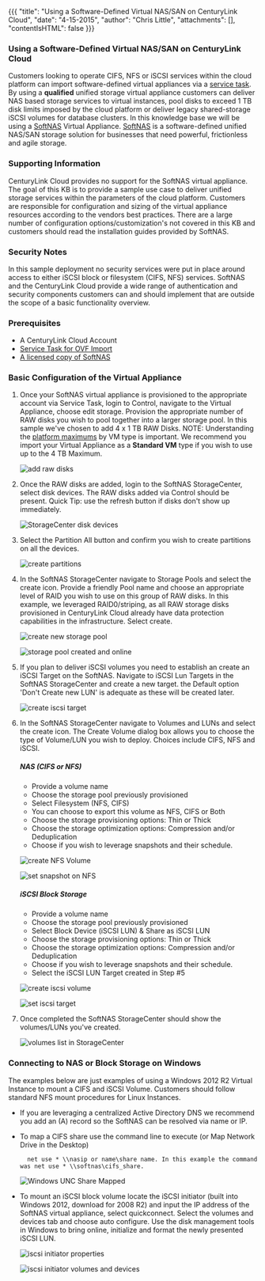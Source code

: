{{{
  "title": "Using a Software-Defined Virtual NAS/SAN on CenturyLink Cloud",
  "date": "4-15-2015",
  "author": "Chris Little",
  "attachments": [],
  "contentIsHTML": false
}}}

### Using a Software-Defined Virtual NAS/SAN on CenturyLink Cloud
Customers looking to operate CIFS, NFS or iSCSI services within the cloud platform can import software-defined virtual appliances via a [service task](//www.centurylinkcloud.com/products/support/service-tasks). By using a **qualified** unified storage virtual appliance customers can deliver NAS based storage services to virtual instances, pool disks to exceed 1 TB disk limits imposed by the cloud platform or deliver legacy shared-storage iSCSI volumes for database clusters. In this knowledge base we will be using a [SoftNAS](//www.softnas.com) Virtual Appliance. [SoftNAS](//www.softnas.com) is a software-defined unified NAS/SAN storage solution for businesses that need powerful, frictionless and agile storage.

### Supporting Information
CenturyLink Cloud provides no support for the SoftNAS virtual appliance. The goal of this KB is to provide a sample use case to deliver unified storage services within the parameters of the cloud platform. Customers are responsible for configuration and sizing of the virtual appliance resources according to the vendors best practices. There are a large number of configuration options/customization's not covered in this KB and customers should read the installation guides provided by SoftNAS.

### Security Notes
In this sample deployment no security services were put in place around access to either iSCSI block or filesystem (CIFS, NFS) services. SoftNAS and the CenturyLink Cloud provide a wide range of authentication and security components customers can and should implement that are outside the scope of a basic functionality overview.

### Prerequisites

* A CenturyLink Cloud Account
* [Service Task for OVF Import](//www.centurylinkcloud.com/products/support/service-tasks)
* [A licensed copy of SoftNAS](//www.softnas.com/wp/purchase)

### Basic Configuration of the Virtual Appliance

1. Once your SoftNAS virtual appliance is provisioned to the appropriate account via Service Task, login to Control, navigate to the Virtual Appliance, choose edit storage. Provision the appropriate number of RAW disks you wish to pool together into a larger storage pool. In this sample we've chosen to add 4 x 1 TB RAW Disks. NOTE: Understanding the [platform maximums](../Servers/cloud-server-instance-size-and-performance.md) by VM type is important. We recommend you import your Virtual Appliance as a **Standard VM** type if you wish to use up to the 4 TB Maximum.

    ![add raw disks](../images/using-a-software-defined-virtual-nassan-on-centurylink-cloud-01.png)

2. Once the RAW disks are added, login to the SoftNAS StorageCenter, select disk devices. The RAW disks added via Control should be present. Quick Tip: use the refresh button if disks don't show up immediately.

    ![StorageCenter disk devices](../images/using-a-software-defined-virtual-nassan-on-centurylink-cloud-02.png)

3. Select the Partition All button and confirm you wish to create partitions on all the devices.

    ![create partitions](../images/using-a-software-defined-virtual-nassan-on-centurylink-cloud-03.png)

4. In the SoftNAS StorageCenter navigate to Storage Pools and select the create icon. Provide a friendly Pool name and choose an appropriate level of RAID you wish to use on this group of RAW disks. In this example, we leveraged RAID0/striping, as all RAW storage disks provisioned in CenturyLink Cloud already have data protection capabilities in the infrastructure. Select create.

    ![create new storage pool](../images/using-a-software-defined-virtual-nassan-on-centurylink-cloud-04.png)

    ![storage pool created and online](../images/using-a-software-defined-virtual-nassan-on-centurylink-cloud-05.png)

5. If you plan to deliver iSCSI volumes you need to establish an create an iSCSI Target on the SoftNAS. Navigate to iSCSI Lun Targets in the SoftNAS StorageCenter and create a new target. the Default option 'Don't Create new LUN' is adequate as these will be created later.

    ![create iscsi target](../images/using-a-software-defined-virtual-nassan-on-centurylink-cloud-06.png)

6. In the SoftNAS StorageCenter navigate to Volumes and LUNs and select the create icon. The Create Volume dialog box allows you to choose the type of Volume/LUN you wish to deploy. Choices include CIFS, NFS and iSCSI.

    ##### NAS (CIFS or NFS)
    * Provide a volume name
    * Choose the storage pool previously provisioned
    * Select Filesystem (NFS, CIFS)
    * You can choose to export this volume as NFS, CIFS or Both
    * Choose the storage provisioning options: Thin or Thick
    * Choose the storage optimization options: Compression and/or Deduplication
    * Choose if you wish to leverage snapshots and their schedule.

    ![create NFS Volume](../images/using-a-software-defined-virtual-nassan-on-centurylink-cloud-07.png)

    ![set snapshot on NFS](../images/using-a-software-defined-virtual-nassan-on-centurylink-cloud-08.png)

    ##### iSCSI Block Storage
    * Provide a volume name
    * Choose the storage pool previously provisioned
    * Select Block Device (iSCSI LUN) &amp; Share as iSCSI LUN
    * Choose the storage provisioning options: Thin or Thick
    * Choose the storage optimization options: Compression and/or Deduplication
    * Choose if you wish to leverage snapshots and their schedule.
    * Select the iSCSI LUN Target created in Step #5

    ![create iscsi volume](../images/using-a-software-defined-virtual-nassan-on-centurylink-cloud-09.png)

    ![set iscsi target](../images/using-a-software-defined-virtual-nassan-on-centurylink-cloud-10.png)

7. Once completed the SoftNAS StorageCenter should show the volumes/LUNs you've created.

    ![volumes list in StorageCenter](../images/using-a-software-defined-virtual-nassan-on-centurylink-cloud-11.png)

### Connecting to NAS or Block Storage on Windows
The examples below are just examples of using a Windows 2012 R2 Virtual Instance to mount a CIFS and iSCSI Volume. Customers should follow standard NFS mount procedures for Linux Instances.
  * If you are leveraging a centralized Active Directory DNS we recommend you add an (A) record so the SoftNAS can be resolved via name or IP.
  * To map a CIFS share use the command line to execute (or Map Network Drive in the Desktop)

      ```
        net use * \\nasip or name\share name. In this example the command was net use * \\softnas\cifs_share.
      ```

    ![Windows UNC Share Mapped](../images/using-a-software-defined-virtual-nassan-on-centurylink-cloud-12.png)

  * To mount an iSCSI block volume locate the iSCSI initiator (built into Windows 2012, download for 2008 R2) and input the IP address of the SoftNAS virtual appliance, select quickconnect. Select the volumes and devices tab and choose auto configure. Use the disk management tools in Windows to bring online, initialize and format the newly presented iSCSI LUN.

    ![iscsi initiator properties](../images/using-a-software-defined-virtual-nassan-on-centurylink-cloud-13.png)

    ![iscsi initiator volumes and devices](../images/using-a-software-defined-virtual-nassan-on-centurylink-cloud-14.png)
